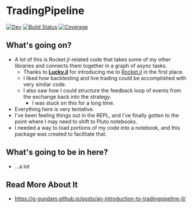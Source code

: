# TradingPipeline

[![Dev](https://img.shields.io/badge/docs-dev-blue.svg)](https://g-gundam.github.io/TradingPipeline.jl/dev/)
[![Build Status](https://github.com/g-gundam/TradingPipeline.jl/actions/workflows/CI.yml/badge.svg?branch=main)](https://github.com/g-gundam/TradingPipeline.jl/actions/workflows/CI.yml?query=branch%3Amain)
[![Coverage](https://codecov.io/gh/g-gundam/TradingPipeline.jl/branch/main/graph/badge.svg)](https://codecov.io/gh/g-gundam/TradingPipeline.jl)

## What's going on?

- A lot of this is Rocket.jl-related code that takes some of my other libraries and connects them together in a graph of async tasks.
  + Thanks to **[Lucky.jl](https://github.com/oliviermilla/Lucky.jl)** for introducing me to [Rocket.jl](https://github.com/ReactiveBayes/Rocket.jl) in the first place.
  + I liked how backtesting and live trading could be accomplished with very similar code.
  + I also saw how I could structure the feedback loop of events from the exchange back into the strategy.
    - I was stuck on this for a long time.
- Everything here is very tentative.
- I've been feeling things out in the REPL, and I've finally gotten to the point where I may need to shift to Pluto notebooks.
- I needed a way to load portions of my code into a notebook, and this package was created to facilitate that.

## What's going to be in here?

- ...a lot

## Read More About It

- https://g-gundam.github.io/posts/an-introduction-to-tradingpipeline-jl/
